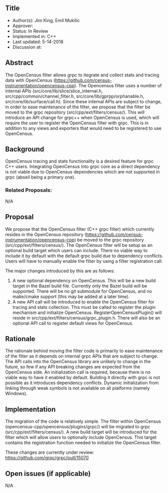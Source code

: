 Title
----
* Author(s): Jim King, Emil Mukilic
* Approver:
* Status: In Review
* Implemented in: C++
* Last updated: 5-14-2018
* Discussion at:

## Abstract

The OpenCensus filter allows grpc to itegrate and collect stats and tracing data with OpenCensus (https://github.com/census-instrumentation/opencensus-cpp). The Opencensus filter uses a number of internal APIs (src/core/lib/slice/slice_internal.h, src/cpp/common/channel_filter.h, src/core/lib/gprpp/orphanable.h, src/core/lib/surface/call.h). Since these internal APIs are subject to change, in order to ease maintenance of the filter, we propose that the filter be moved to the grpc repository (src/cpp/ext/filters/census/). This will introduce an API change for grpc++ when OpenCensus is used, which will require the user to register the OpenCensus filter with grpc.  This is in addition to any views and exporters that would need to be registered to use OpenCensus.

## Background

OpenCensus tracing and stats functionality is a desired feature for grpc C++ users. Integrating OpenCensus into grpc core as a direct dependency is not viable due to OpenCensus dependencies which are not supported in grpc (abseil being a primary one).

### Related Proposals:
N/A

## Proposal

We propose that the OpenCensus filter (C++ grpc filter) which currently resides in the OpenCensus repository (https://github.com/census-instrumentation/opencensus-cpp) be moved to the grpc repository (src/cpp/ext/filters/census/). The OpenCensus filter will be setup as an optional build target which users can include.  There no viable way to include it by default with the default grpc build due to dependency conflicts. Users will have to manually enable the filter by using a filter registration call.

The major changes introduced by this are as follows:
  1) A new optional dependency on OpenCensus. This will be a new build target in the Bazel build file. Currently only the Bazel build will be supported.  There will be no git submodule for OpenCensus, and no make/cmake support (this may be added at a later time).
  2) A new API call will be introduced to enable the OpenCensus filter for tracing and stats collection. This must be called to register the plugin mechanism and initialize OpenCensus. RegisterOpenCensusPlugin() will reside in src/cpp/ext/filters/census/grpc_plugin.h.  There will also be an optional API call to register default views for OpenCensus.

## Rationale

The rationale behind moving the filter code is primarily to ease maintenance of the filter as it depends on internal grpc APIs that are subject to change.  The API calls into the OpenCensus library are unlikely to change in the future, so few if any API breaking changes are expected from the OpenCensus side. An initialization call is required, because there is no viable way to have it enabled by default. Building it directly with grpc is not possible as it introduces dependency conflicts. Dynamic initialization from linking through weak symbols is not available on all platforms (namely Windows).

## Implementation

The migration of the code is relatively simple.  The filter within OpenCensus (opencensus-cpp/opencensus/plugins/grpc/) will be migrated to grpc (src/cpp/ext/filters/census/). A new build target will be introduced for the filter which will allow users to optionally include OpenCensus. This target contains the registration function needed to initialize the OpenCensus filter.

These changes are currently under review: https://github.com/grpc/grpc/pull/15070

## Open issues (if applicable)
N/A
